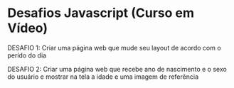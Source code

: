 # Desafios Javascript (Curso em Vídeo)

DESAFIO 1: Criar uma página web que mude seu layout de acordo com o perído do dia

DESAFIO 2: Criar uma página web que recebe ano de nascimento e o sexo do usuário e mostrar na tela a idade e uma imagem de referência
